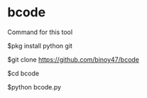 # bcode

Command for this tool


$pkg install python git

$git clone https://github.com/binoy47/bcode

$cd bcode

$python bcode.py
